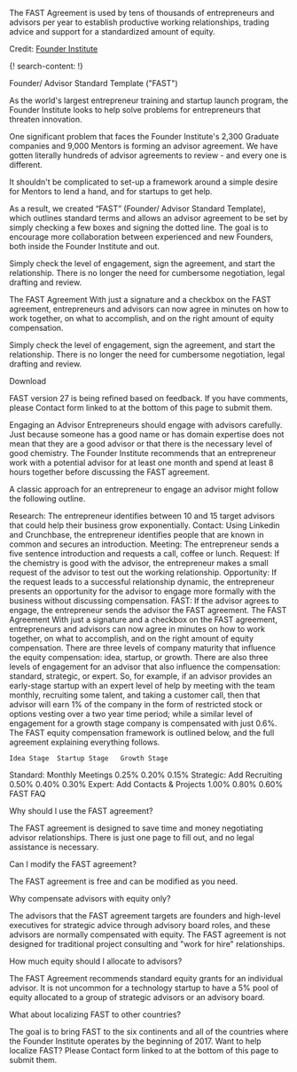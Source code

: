 
The FAST Agreement is used by tens of thousands of entrepreneurs and advisors per year to establish productive working relationships, trading advice and support for a standardized amount of equity.

Credit: [Founder Institute](http://fi.co/)

{! search-content: !}

Founder/ Advisor Standard Template ("FAST")

As the world's largest entrepreneur training and startup launch program, the Founder Institute looks to help solve problems for entrepreneurs that threaten innovation.

One significant problem that faces the Founder Institute's 2,300 Graduate companies and 9,000 Mentors is forming an advisor agreement. We have gotten literally hundreds of advisor agreements to review - and every one is different.

It shouldn't be complicated to set-up a framework around a simple desire for Mentors to lend a hand, and for startups to get help. 

As a result, we created “FAST” (Founder/ Advisor Standard Template), which outlines standard terms and allows an advisor agreement to be set by simply checking a few boxes and signing the dotted line. The goal is to encourage more collaboration between experienced and new Founders, both inside the Founder Institute and out.

Simply check the level of engagement, sign the agreement, and start the relationship. There is no longer the need for cumbersome negotiation, legal drafting and review.

The FAST Agreement
With just a signature and a checkbox on the FAST agreement, entrepreneurs and advisors can now agree in minutes on how to work together, on what to accomplish, and on the right amount of equity compensation. 

Simply check the level of engagement, sign the agreement, and start the relationship. There is no longer the need for cumbersome negotiation, legal drafting and review.

Download


FAST version 27 is being refined based on feedback. If you have comments, please Contact form linked to at the bottom of this page to submit them.

Engaging an Advisor
Entrepreneurs should engage with advisors carefully. Just because someone has a good name or has domain expertise does not mean that they are a good advisor or that there is the necessary level of good chemistry. The Founder Institute recommends that an entrepreneur work with a potential advisor for at least one month and spend at least 8 hours together before discussing the FAST agreement.

A classic approach for an entrepreneur to engage an advisor might follow the following outline.

Research: The entrepreneur identifies between 10 and 15 target advisors that could help their business grow exponentially.
Contact: Using Linkedin and Crunchbase, the entrepreneur identifies people that are known in common and secures an introduction.
Meeting: The entrepreneur sends a five sentence introduction and requests a call, coffee or lunch.
Request: If the chemistry is good with the advisor, the entrepreneur makes a small request of the advisor to test out the working relationship.
Opportunity: If the request leads to a successful relationship dynamic, the entrepreneur presents an opportunity for the advisor to engage more formally with the business without discussing compensation.
FAST: If the advisor agrees to engage, the entrepreneur sends the advisor the FAST agreement.
The FAST Agreement
With just a signature and a checkbox on the FAST agreement, entrepreneurs and advisors can now agree in minutes on how to work together, on what to accomplish, and on the right amount of equity compensation. There are three levels of company maturity that influence the equity compensation: idea, startup, or growth. There are also three levels of engagement for an advisor that also influence the compensation: standard, strategic, or expert. So, for example, if an advisor provides an early-stage startup with an expert level of help by meeting with the team monthly, recruiting some talent, and taking a customer call, then that advisor will earn 1% of the company in the form of restricted stock or options vesting over a two year time period; while a similar level of engagement for a growth stage company is compensated with just 0.6%. The FAST equity compensation framework is outlined below, and the full agreement explaining everything follows.

 	Idea Stage	Startup Stage	Growth Stage
Standard: Monthly Meetings	0.25%	0.20%	0.15%
Strategic: Add Recruiting	0.50%	0.40%	0.30%
Expert: Add Contacts & Projects	1.00%	0.80%	0.60%
FAST FAQ

Why should I use the FAST agreement?

The FAST agreement is designed to save time and money negotiating advisor relationships. There is just one page to fill out, and no legal assistance is necessary.

Can I modify the FAST agreement?

The FAST agreement is free and can be modified as you need.

Why compensate advisors with equity only?

The advisors that the FAST agreement targets are founders and high-level executives for strategic advice through advisory board roles, and these advisors are normally compensated with equity. The FAST agreement is not designed for traditional project consulting and "work for hire" relationships.

How much equity should I allocate to advisors? 

The FAST Agreement recommends standard equity grants for an individual advisor. It is not uncommon for a technology startup to have a 5% pool of equity allocated to a group of strategic advisors or an advisory board. 

What about localizing FAST to other countries?

The goal is to bring FAST to the six continents and all of the countries where the Founder Institute operates by the beginning of 2017. Want to help localize FAST? Please Contact form linked to at the bottom of this page to submit them.
